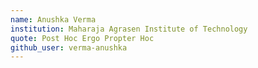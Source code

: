 ```yaml
---
name: Anushka Verma
institution: Maharaja Agrasen Institute of Technology
quote: Post Hoc Ergo Propter Hoc
github_user: verma-anushka
---
```

